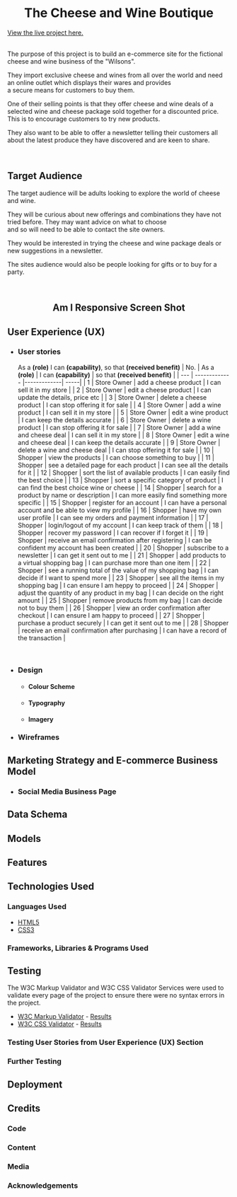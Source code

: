 <h1 align="center">The Cheese and Wine Boutique</h1>

[View the live project here.](https://the-cheese-and-wine-boutique.herokuapp.com/)

<br>
The purpose of this project is to build an e-commerce site for the fictional cheese and wine business of the "Wilsons".

They import exclusive cheese and wines from all over the world and need an online outlet which displays their wares and provides     
a secure means for customers to buy them.

One of their selling points is that they offer cheese and wine deals of a selected wine and cheese package sold together for a discounted price.    
This is to encourage customers to try new products.

They also want to be able to offer a newsletter telling their customers all about the latest produce they have discovered and are keen to share.
  
<br>

## Target Audience
The target audience will be adults looking to explore the world of cheese and wine.  

They will be curious about new offerings and combinations they have not tried before. They may want advice on what to choose    
and so will need to be able to contact the site owners.

They would be interested in trying the cheese and wine package deals or new suggestions in a newsletter.

The sites audience would also be people looking for gifts or to buy for a party.

<br>

<h2 align="center"><img src="">Am I Responsive Screen Shot</h2>

## User Experience (UX)

-   ### User stories

    As a **(role)** I can **(capability)**, so that **(received benefit)**
    | No. | As a **(role)**        | I can **(capability)**         | so that **(received benefit)**  |
    | --- | ------------- |-------------| -----|
    |  1  | Store Owner | add a cheese product | I can sell it in my store |
    |  2  | Store Owner | edit a cheese product | I can update the details, price etc |
    |  3  | Store Owner |  delete a cheese product | I can stop offering it for sale |
    |  4  | Store Owner |  add a wine product | I can sell it in my store |
    |  5  | Store Owner |  edit a wine product | I can keep the details accurate |
    |  6  | Store Owner |  delete a wine product | I can stop offering it for sale |
    |  7  | Store Owner |  add a wine and cheese deal | I can sell it in my store |
    |  8  | Store Owner |  edit a wine and cheese deal | I can keep the details accurate |
    |  9  | Store Owner |  delete a wine and cheese deal | I can stop offering it for sale |
    | 10  | Shopper |  view the products | I can choose something to buy |
    | 11  | Shopper |  see a detailed page for each product | I can see all the details for it |
    | 12  | Shopper |  sort the list of available products | I can easily find the best choice |
    | 13  | Shopper |  sort a specific category of product  | I can find the best choice wine or cheese |
    | 14  | Shopper |  search for a product by name or description  | I can more easily find something more specific |
    | 15  | Shopper |  register for an account | I can have a personal account and be able to view my profile |
    | 16  | Shopper |  have my own user profile | I can see my orders and payment information |
    | 17  | Shopper |  login/logout of my account | I can keep track of them |
    | 18  | Shopper |  recover my password | I can recover if I forget it |
    | 19  | Shopper |  receive an email confirmation after registering | I can be confident my account has been created |
    | 20  | Shopper |  subscribe to a newsletter | I can get it sent out to me |
    | 21  | Shopper |  add products to a virtual shopping bag | I can purchase more than one item |
    | 22  | Shopper |  see a running total of the value of my shopping bag | I can decide if I want to spend more |
    | 23  | Shopper |  see all the items in my shopping bag | I can ensure I am heppy to proceed |
    | 24  | Shopper |  adjust the quantity of any product in my bag | I can decide on the right amount |
    | 25  | Shopper |  remove products from my bag | I can decide not to buy them |
    | 26  | Shopper |  view an order confirmation after checkout | I can ensure I am happy to proceed  |
    | 27  | Shopper |  purchase a product securely | I can get it sent out to me |
    | 28  | Shopper |  receive an email confirmation after purchasing | I can have a record of the transaction |

&nbsp;

-   ### Design
    -   #### Colour Scheme
    -   #### Typography
    -   #### Imagery

*   ### Wireframes

## Marketing Strategy and E-commerce Business Model
-   ### Social Media Business Page

## Data Schema

## Models

## Features

## Technologies Used

### Languages Used

-   [HTML5](https://en.wikipedia.org/wiki/HTML5)
-   [CSS3](https://en.wikipedia.org/wiki/Cascading_Style_Sheets)

### Frameworks, Libraries & Programs Used

## Testing

The W3C Markup Validator and W3C CSS Validator Services were used to validate every page of the project to ensure there were no syntax errors in the project.

-   [W3C Markup Validator](https://jigsaw.w3.org/css-validator/#validate_by_input) - [Results]()
-   [W3C CSS Validator](https://jigsaw.w3.org/css-validator/#validate_by_input) - [Results]()

### Testing User Stories from User Experience (UX) Section

### Further Testing

## Deployment

## Credits

### Code

### Content

### Media

### Acknowledgements
